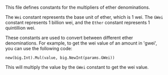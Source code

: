 This file defines constants for the multipliers of ether denominations. 

The `Wei` constant represents the base unit of ether, which is 1 wei. The `GWei` constant represents 1 billion wei, and the `Ether` constant represents 1 quintillion wei.

These constants are used to convert between different ether denominations. For example, to get the wei value of an amount in 'gwei', you can use the following code:

```
new(big.Int).Mul(value, big.NewInt(params.GWei))
```

This will multiply the value by the `GWei` constant to get the wei value.